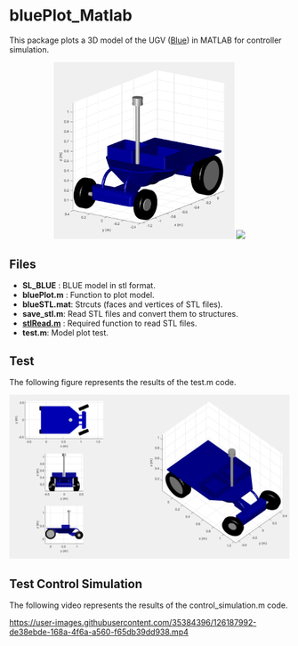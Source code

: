 # bluePlot_Matlab
This package plots a 3D model of the UGV  ([Blue](https://github.com/AUROVA-LAB/robot_blue)) in MATLAB for controller simulation.

<p align="center">
  <img src="/blue_3d.png" width="325"  />
  <a href="https://github.com/AUROVA-LAB/robot_blue">
    <img src="/blue.png" width="425" /> 
  <a>
</p>

## Files
- **SL_BLUE** : BLUE model in stl format.
- **bluePlot.m** : Function to plot model.
- **blueSTL.mat**: Strcuts (faces and vertices of STL files).
- **save_stl.m**: Read STL files and convert them to structures.
- [**stlRead.m**](https://es.mathworks.com/matlabcentral/fileexchange/22409-stl-file-reader) : Required function to read STL files.
- **test.m**: Model plot test.

## Test
The following figure represents the results of the test.m code.

<p align="center">
  <img src="/test_plot.png" width="600"  />
</p>

## Test Control Simulation
The following video represents the results of the control_simulation.m code.
    
https://user-images.githubusercontent.com/35384396/126187992-de38ebde-168a-4f6a-a560-f65db39dd938.mp4

